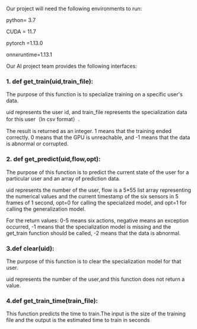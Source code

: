 Our project will need the following environments to run:

python= 3.7

CUDA = 11.7

pytorch =1.13.0

onnxruntime=1.13.1

Our AI project team provides the following interfaces:

### 1. def get_train(uid,train_file):

The purpose of this function is to specialize training on a specific user's data.

uid represents the user id, and train_file represents the specialization data for this user（In csv format）.

The result is returned as an integer. 1 means that the training ended correctly. 0 means that the GPU is unreachable, and -1 means that the data is abnormal or corrupted.

### 2. def get_predict(uid,flow,opt):

The purpose of this function is to predict the current state of the user for a particular user and an array of prediction data.

uid represents the number of the user, flow is a 5*55 list array representing the numerical values and the current timestamp of the six sensors in 5 frames of 1 second, opt=0 for calling the specialized model, and opt=1 for calling the generalization model.

For the return values: 0-5 means six actions, negative means an exception occurred, -1 means that the specialization model is missing and the get_train function should be called, -2 means that the data is abnormal.

### 3.def clear(uid):

The purpose of this function is to clear the specialization model for that user.

uid represents the number of the user,and this function does not return a value.

### 4.def get_train_time(train_file):

This function predicts the time to train.The input is the size of the training file and the output is the estimated time to train in seconds

